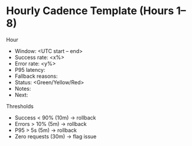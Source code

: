 # Hourly Cadence Template (Hours 1–8)

Hour <N>
- Window: <UTC start – end>
- Success rate: <x%>
- Error rate: <y%>
- P95 latency: <z s>
- Fallback reasons: <top>
- Status: <Green/Yellow/Red>
- Notes: <observations>
- Next: <actions>

Thresholds
- Success < 90% (10m) → rollback
- Errors > 10% (5m) → rollback
- P95 > 5s (5m) → rollback
- Zero requests (30m) → flag issue
